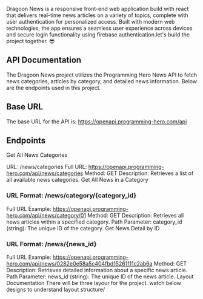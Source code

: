 Dragoon News is a responsive front-end web application build with react that delivers real-time news articles on a variety of topics, complete with user authentication for personalized access. Built with modern web technologies, the app ensures a seamless user experience across devices and secure login functionality using firebase authentication.let's build the project together. 😎

## API Documentation
The Dragoon News project utilizes the Programming Hero News API to fetch news categories, articles by category, and detailed news information. Below are the endpoints used in this project.

## Base URL
The base URL for the API is: https://openapi.programming-hero.com/api

## Endpoints
Get All News Categories

URL: /news/categories
Full URL: https://openapi.programming-hero.com/api/news/categories
Method: GET
Description: Retrieves a list of all available news categories.
Get All News in a Category

### URL Format: /news/category/{category_id}
Full URL Example: https://openapi.programming-hero.com/api/news/category/01
Method: GET
Description: Retrieves all news articles within a specified category.
Path Parameter:
category_id (string): The unique ID of the category.
Get News Detail by ID

### URL Format: /news/{news_id}
Full URL Example: https://openapi.programming-hero.com/api/news/0282e0e58a5c404fbd15261f11c2ab6a
Method: GET
Description: Retrieves detailed information about a specific news article.
Path Parameter:
news_id (string): The unique ID of the news article.
Layout Documentation
There will be three layour for the project. watch below designs to understand layout structure/